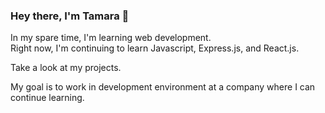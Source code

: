 ### Hey there, I'm Tamara 🦦
In my spare time, I'm learning web development.   
Right now, I'm continuing to learn Javascript, Express.js, and React.js.

Take a look at my projects.

My goal is to work in development environment at a company where I can continue learning.
